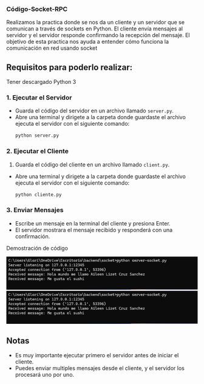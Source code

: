 
###  Código-Socket-RPC

Realizamos la practica donde se nos da un cliente y un servidor que se comunican a través de sockets en Python. El cliente envía mensajes al servidor y el servidor responde confirmando la recepción del mensaje.
 El objetivo de esta practica nos ayuda a entender cómo funciona la comunicación en red usando socket

## Requisitos para poderlo realizar:
Tener descargado
Python 3

### 1. Ejecutar el Servidor
- Guarda el código del servidor en un archivo llamado `server.py`.
- Abre  una terminal y dirigete a la carpeta donde guardaste el archivo ejecuta el servidor con el siguiente comando:
   ```bash
   python server.py
   ```
  

### 2. Ejecutar el Cliente

1. Guarda el código del cliente en un archivo llamado `client.py`.
- Abre  una terminal y dirigete a la carpeta donde guardaste el archivo ejecuta el servidor con el siguiente comando:
   ```bash
   python cliente.py
   ```

### 3. Enviar Mensajes

- Escribe un mensaje en la terminal del cliente y presiona Enter.
- El servidor mostrara el mensaje recibido y responderá con una confirmación.

Demostración de código

![Ejemplo #2 ](pakosocket03.png)
![Ejemplo #2](pakosocket03.png)


## Notas
- Es muy importante ejecutar primero el servidor antes de iniciar el cliente.
- Puedes enviar multiples mensajes desde el cliente, y el servidor los procesará uno por uno.


